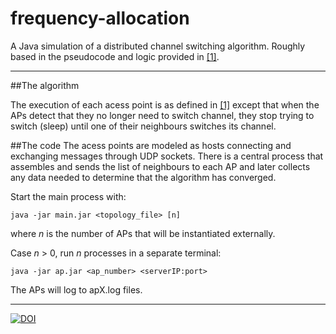frequency-allocation
====================

A Java simulation of a distributed channel switching algorithm. Roughly based in the pseudocode and logic provided in [[1]](http://ieeexplore.ieee.org/xpl/articleDetails.jsp?arnumber=4711105).

---

##The algorithm

The execution of each acess point is as defined in [[1]](http://ieeexplore.ieee.org/xpl/articleDetails.jsp?arnumber=4711105) except that when the APs detect that they no longer need to switch channel, they stop trying to switch (sleep) until one of their neighbours switches its channel.

##The code
The acess points are modeled as hosts connecting and exchanging messages through UDP sockets. There is a central process that assembles and sends the list of neighbours to each AP and later collects any data needed to determine that the algorithm has converged. 

Start the main process with:

```
java -jar main.jar <topology_file> [n]
```

where *n* is the number of APs that will be instantiated externally.

Case *n* > 0, run *n* processes in a separate terminal:

```
java -jar ap.jar <ap_number> <serverIP:port>
```

The APs will log to apX.log files.

---

[![DOI](https://zenodo.org/badge/doi/10.5281/zenodo.11288.png)](http://dx.doi.org/10.5281/zenodo.11288)
